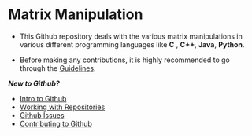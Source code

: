 # Matrix Manipulation

* This Github repository deals with the various matrix manipulations in various different programming languages like **C** , **C++**, **Java**, **Python**.

* Before making any contributions, it is highly recommended to go through the [Guidelines](https://github.com/SoumyadeepMukherjee/Matrix_Manipulation/blob/main/CONTRIBUTING.md).

_**New to Github?**_
* [Intro to Github](https://docs.github.com/en/get-started)
* [Working with Repositories](https://docs.github.com/en/repositories)
* [Github Issues](https://docs.github.com/en/issues)
* [Contributing to Github](https://www.dataschool.io/how-to-contribute-on-github/)


